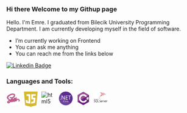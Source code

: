 ### Hi there  Welcome to my Githup page

Hello. I'm Emre. I graduated from Bilecik University Programming Department. 
I am currently developing myself in the field of software.


-  I’m currently working on Frontend
-  You can ask me anything
-  You can reach me from the links below


[![Linkedin Badge](https://img.shields.io/badge/LinkedIn-0077B5?style=for-the-badge&logo=linkedin&logoColor=white)](www.linkedin.com/in/yunusemreuslu16) 


### Languages and Tools:

<img align="left" alt="sass" width="36px" src="https://github.com/okutucu/okutucu/blob/main/288_Sass-512.webp" style="padding-right:10px;">
<img align="left" alt="js" width="36px" src="https://github.com/okutucu/okutucu/blob/main/61b813455c729b5a4574888b_js%20logo.png" style="padding-right:10px;">
<img align="left" alt="html5" width="36px" src="[https://github.com/okutucu/okutucu/blob/main/HTML5_Badge_512.png](https://cdn.icon-icons.com/icons2/1488/PNG/512/5352-html5_102567.png)" style="padding-right:10px;">
<img align="left" alt="dotNetCore" width="36px" src="https://github.com/okutucu/okutucu/blob/main/NET_Core_Logo.svg.png" style="padding-right:10px;">
<img align="left" alt="csharp" width="36px" src="https://github.com/okutucu/okutucu/blob/main/csharp_original_logo_icon_146578.png" style="padding-right:10px;">
<img align="left" alt="sql" width="36px" src="https://github.com/okutucu/okutucu/blob/main/microsoft-sql-server-logo-96AF49E2B3-seeklogo.com.png" style="padding-right:10px;">
